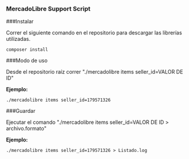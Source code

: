 ### MercadoLibre Support Script

###Instalar

Correr el siguiente comando en el repositorio para descargar las librerías utilizadas.
```
composer install
```
###Modo de uso

Desde el repositorio raíz correr "./mercadolibre items seller_id=VALOR DE ID"

**Ejemplo:**

```
./mercadolibre items seller_id=179571326
```
###Guardar

Ejecutar el comando "./mercadolibre items seller_id=VALOR DE ID > archivo.formato"

**Ejemplo:**

```
./mercadolibre items seller_id=179571326 > Listado.log
```

